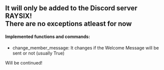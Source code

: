 ## It will only be added to the Discord server RAYSIX! <br /> There are no exceptions atleast for now

#### Implemented functions and commands:

- change_member_message: It changes if the Welcome Message will be sent or not (usually True)

Will be continued!
